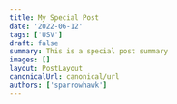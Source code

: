 ```yaml
---
title: My Special Post
date: '2022-06-12'
tags: ['USV']
draft: false
summary: This is a special post summary
images: []
layout: PostLayout
canonicalUrl: canonical/url
authors: ['sparrowhawk']
---
```

